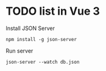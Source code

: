 # TODO list in Vue 3

Install JSON Server

```shell
npm install -g json-server
```

Run server 
```shell
json-server --watch db.json
```
